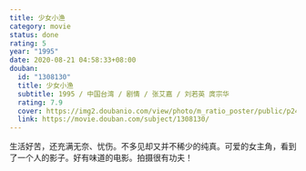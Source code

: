 ```yaml
---
title: 少女小渔
category: movie
status: done
rating: 5
year: "1995"
date: 2020-08-21 04:58:33+08:00
douban:
  id: "1308130"
  title: 少女小渔
  subtitle: 1995 / 中国台湾 / 剧情 / 张艾嘉 / 刘若英 庹宗华
  rating: 7.9
  cover: https://img2.doubanio.com/view/photo/m_ratio_poster/public/p2454285482.jpg
  link: https://movie.douban.com/subject/1308130/
---
```


生活好苦，还充满无奈、忧伤。不多见却又并不稀少的纯真。可爱的女主角，看到了一个人的影子。好有味道的电影。拍摄很有功夫！
